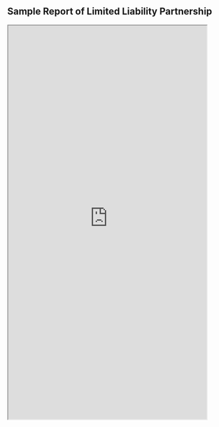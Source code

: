 ## **Sample Report of Limited Liability Partnership**

<iframe type="application/x-google-chrome-pdf" original-url="https://www.ssm.com.my/Pages/Product/PDF/profil_perniagaan.pdf" src="https://ampunkboyx.github.io/SSM-Middleware-Mkdocs/docs\Documents\Profile Webservice\Sample Report\LLP\LLP.pdf" background-color="#F0188E" javascript="allow" full-frame pdf-viewer-update-enabled width="90%" height="900"></iframe>

<!-- [Sample Report of Registration of Business](https://www.ssm.com.my/Pages/Product/PDF/profil_perniagaan.pdf) -->
